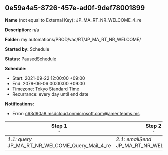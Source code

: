 ## 0e59a4a5-8726-457e-ad0f-9def78001899

**Name** (not equal to External Key)**:** JP_MA_RT_NR_WELCOME_4_re

**Description:** n/a

**Folder:** my automations/PROD/vac/RT/JP_MA_RT_NR_WELCOME/

**Started by:** Schedule

**Status:** PausedSchedule

**Schedule:**

* Start: 2021-09-22 12:00:00 +09:00
* End: 2079-06-06 00:00:00 +09:00
* Timezone: Tokyo Standard Time
* Recurrance: every day until end date

**Notifications:**

* Error: c63d90a8.msdcloud.onmicrosoft.com@amer.teams.ms

| Step 1<br>_<small>-</small>_ | Step 2<br>_<small>-</small>_ |
| --- | --- |
| _1.1: query_<br>JP_MA_RT_NR_WELCOME_Query_Mail_4_re | _2.1: emailSend_<br>JP_MA_RT_NR_WELCOME_4_re |
